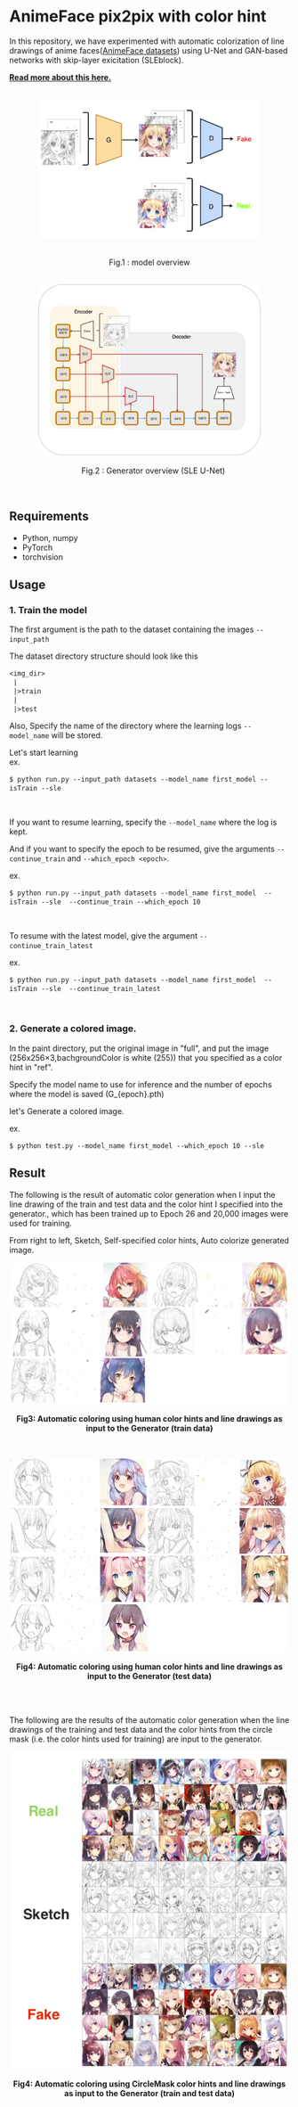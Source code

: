 # AnimeFace pix2pix with color hint
In this repository, we have experimented with automatic colorization of line drawings of anime faces([AnimeFace datasets](https://www.kaggle.com/scribbless/another-anime-face-dataset)) using U-Net and GAN-based networks with skip-layer exicitation (SLEblock).

__[Read more about this here.](https://imoken1122.hatenablog.com/entry/2021/06/03/173235?_ga=2.97286879.1198031966.1622637948-753262940.1617945793)__

<br>
<div align="center">
  <img src="images/model.png" width=400 />

</div>  

<br>

<p align="center">Fig.1 : model overview</p>

<br>

<div align="center">
  <img src="images/generator.png" width=400 />
</div>  

  
  
<p align="center">　Fig.2 : Generator overview (SLE U-Net)</p>

<br>

  

## Requirements
- Python, numpy
- PyTorch
- torchvision


## Usage


### 1. Train the model


The first argument is the path to the dataset containing the images `--input_path` 

The dataset directory structure should look like this
```
<img_dir>
 |
 |>train
 |
 |>test
```

Also, Specify the name of the directory where the learning logs `--model_name`
will be stored.
<br>

Let's start learning   
ex.
```
$ python run.py --input_path datasets --model_name first_model --isTrain --sle 
```
<br>


If you want to resume learning,  specify the `--model_name`  where the log is kept.  

And if you want to specify the epoch to be resumed, give the arguments `--continue_train` and `--which_epoch <epoch>`.

ex.
```
$ python run.py --input_path datasets --model_name first_model  --isTrain --sle  --continue_train --which_epoch 10
```

<br>

To resume with the latest model, give the argument `--continue_train_latest`

ex.
```
$ python run.py --input_path datasets --model_name first_model  --isTrain --sle  --continue_train_latest
```

<br>

### 2. Generate a colored image.

In the paint directory, put the original image in "full", and put the image (256x256×3,bachgroundColor is white (255)) that you specified as a color hint in "ref".

Specify the model name to use for inference and the number of epochs where the model is saved (G_{epoch}.pth)  

let's Generate a colored image.

ex.
```
$ python test.py --model_name first_model --which_epoch 10 --sle
```

## Result

The following is the result of automatic color generation when I input the line drawing of the train and test data and the color hint I specified into the generator., which has been trained up to Epoch 26 and 20,000 images were used for training.

From right to left, Sketch, Self-specified color hints, Auto colorize generated image.  


![](images/tr_gen.png)  


__<p align="center">Fig3: Automatic coloring using human color hints and line drawings as input to the Generator (train data)</p>__


<br>

![](images/test_gen.png)  


__<p align="center">Fig4: Automatic coloring using human color hints and line drawings as input to the Generator (test data)</p>__


<br>
<br>

The following are the results of the automatic color generation when the line drawings of the training and test data and the color hints from the circle mask (i.e. the color hints used for training) are input to the generator.
  

![](images/test_generate_None.png)  


__<p align="center">Fig4: Automatic coloring using CircleMask color hints and line drawings as input to the Generator (train and test data)</p>__